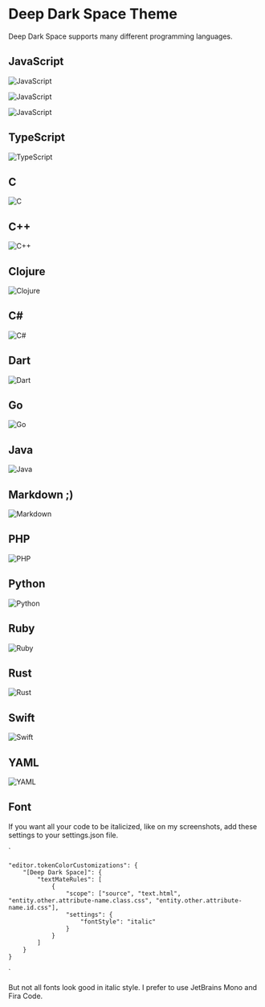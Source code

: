 <!-- # deep-dark-space README

## Working with Markdown

You can author your README using Visual Studio Code. Here are some useful editor keyboard shortcuts:

- Split the editor (`Cmd+\` on macOS or `Ctrl+\` on Windows and Linux).
- Toggle preview (`Shift+Cmd+V` on macOS or `Shift+Ctrl+V` on Windows and Linux).
- Press `Ctrl+Space` (Windows, Linux, macOS) to see a list of Markdown snippets.

## For more information

- [Visual Studio Code's Markdown Support](http://code.visualstudio.com/docs/languages/markdown)
- [Markdown Syntax Reference](https://help.github.com/articles/markdown-basics/)

**Enjoy!**
_qwe_
**_qweqwe_**
~~qwe~~

1. qwe
2. qweqwe

![text description](https://text)

> asdsad
>
> > asdasd
> >
> > > qweqweqwe

<https://sdfsdf> -->

# Deep Dark Space Theme

Deep Dark Space supports many different programming languages.

## JavaScript

![JavaScript](/images/JS-1.png)

![JavaScript](/images/JS-2.png)

![JavaScript](/images/JS-3.png)

## TypeScript

![TypeScript](/images/TS.png)

## C

![C](/images/C.png)

## C++

![C++](/images/C++.png)

## Clojure

![Clojure](/images/CLOJURE.png)

## C#

![C#](/images/C#.png)

## Dart

![Dart](/images/DART.png)

## Go

![Go](/images/GO.png)

## Java

![Java](/images/JAVA.png)

## Markdown ;)

![Markdown](/images/MARKDOWN.png)

## PHP

![PHP](/images/PHP.png)

## Python

![Python](/images/PYTHON.png)

## Ruby

![Ruby](/images/RUBY.png)

## Rust

![Rust](/images/RUST.png)

## Swift

![Swift](/images/SWIFT.png)

## YAML

![YAML](/images/YAML.png)

## Font

If you want all your code to be italicized, like on my screenshots, add these settings to your settings.json file.

`

    "editor.tokenColorCustomizations": {
    	"[Deep Dark Space]": {
    		"textMateRules": [
    			{
    				"scope": ["source", "text.html", "entity.other.attribute-name.class.css", "entity.other.attribute-name.id.css"],
    				"settings": {
    					"fontStyle": "italic"
    				}
    			}
    		]
    	}
    }

`

But not all fonts look good in italic style. I prefer to use JetBrains Mono and Fira Code.
